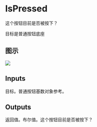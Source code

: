 # IsPressed

这个按钮目前是否被按下？

目标是普通按钮底座

## 图示

![]($-20221218-18203885.png)

## Inputs

目标。普通按钮基数对象参考。 

## Outputs

返回值。布尔值。这个按钮目前是否被按下？
